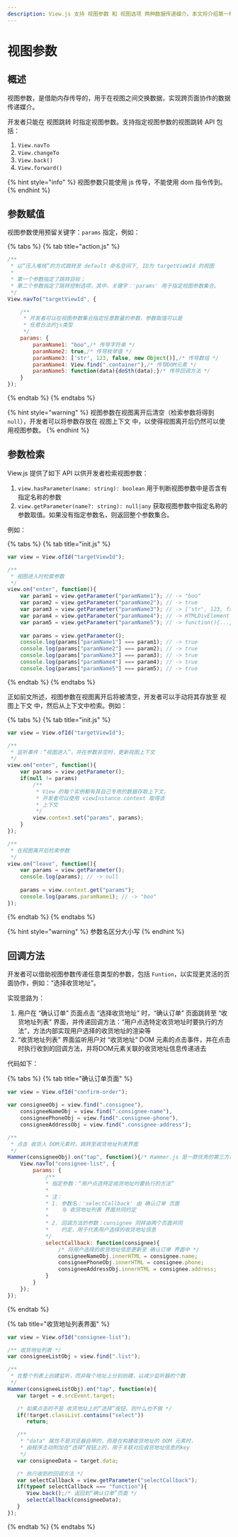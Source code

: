 ```yaml
---
description: View.js 支持 视图参数 和 视图选项 两种数据传递媒介。本文将介绍第一种传递媒介：视图参数。
---
```


# 视图参数

## 概述

视图参数，是借助内存传导的，用于在视图之间交换数据，实现跨页面协作的数据传递媒介。

开发者只能在 视图跳转 时指定视图参数。支持指定视图参数的视图跳转 API 包括：

1. `View.navTo` 
2. `View.changeTo`
3. `View.back()`
4. `View.forward()`

{% hint style="info" %}
视图参数只能使用 js 传导，不能使用 dom 指令传到。
{% endhint %}

## 参数赋值

视图参数使用预留关键字：`params` 指定，例如：

{% tabs %}
{% tab title="action.js" %}
```javascript
/**
 * 以“压入堆栈”的方式跳转至 default 命名空间下, ID为 targetVieWId 的视图
 *
 * 第一个参数指定了跳转目标；
 * 第二个参数指定了跳转控制选项，其中，关键字：'params' 用于指定视图参数集合。
 */
View.navTo("targetViewId", {

    /**
     * 开发者可以在视图参数集合指定任意数量的参数，参数取值可以是
     * 任意合法的js类型
     */
    params: {
        paramName1: "boo",/* 传导字符串 */
        paramName2: true,/* 传导枚举值 */
        paramName3: ['str', 123, false, new Object()],/* 传导数组 */
        paramName4: View.find(".container"),/* 传导DOM元素 */
        paramName5: function(data){doSth(data);}/* 传导回调方法 */
    }
});
```
{% endtab %}
{% endtabs %}

{% hint style="warning" %}
视图参数在视图离开后清空（检索参数将得到 `null`），开发者可以将参数存放在 视图上下文 中，以使得视图离开后仍然可以使用视图参数。
{% endhint %}

## 参数检索

View.js 提供了如下 API 以供开发者检索视图参数：

1. `view.hasParameter(name: string): boolean` 用于判断视图参数中是否含有指定名称的参数
2. `view.getParameter(name?: string): null|any` 获取视图参数中指定名称的参数取值。如果没有指定参数名，则返回整个参数集合。

例如：

{% tabs %}
{% tab title="init.js" %}
```javascript
var view = View.ofId("targetViewId");

/**
 * 视图进入时检索参数
 */
view.on("enter", function(){
    var param1 = view.getParameter("paramName1"); // -> "boo"
    var param2 = view.getParameter("paramName2"); // -> true
    var param3 = view.getParameter("paramName3"); // -> ['str', 123, false, {}]
    var param4 = view.getParameter("paramName4"); // -> HTMLDivElement
    var param5 = view.getParameter("paramName5"); // -> function(){...}
    
    var params = view.getParameter();
    console.log(params["paramName1"] === param1); // -> true
    console.log(params["paramName2"] === param2); // -> true
    console.log(params["paramName3"] === param3); // -> true
    console.log(params["paramName4"] === param4); // -> true
    console.log(params["paramName5"] === param5); // -> true
```
{% endtab %}
{% endtabs %}

正如前文所述，视图参数在视图离开后将被清空，开发者可以手动将其存放至 视图上下文 中，然后从上下文中检索。例如：

{% tabs %}
{% tab title="init.js" %}
```javascript
var view = View.ofId("targetViewId");

/**
 * 监听事件：“视图进入”，并在参数非空时，更新视图上下文
 */
view.on("enter", function(){
    var params = view.getParameter();
    if(null != params)
        /**
         * View 的每个实例都有其自己专用的数据存取上下文，
         * 开发者可以使用 viewInstance.context 取得该
         * 上下文
         */
        view.context.set("params", params);
    }
});

/**
 * 在视图离开后检索参数
 */
view.on("leave", function(){
    var params = view.getParameter();
    console.log(params); // -> null
    
    params = view.context.get("params");
    console.log(params.paramName1); // -> "boo"
});
```
{% endtab %}
{% endtabs %}

{% hint style="warning" %}
参数名区分大小写
{% endhint %}

## 回调方法

开发者可以借助视图参数传递任意类型的参数，包括 `Funtion`，以实现更灵活的页面协作，例如：“选择收货地址”。

实现思路为：

1. 用户在 “确认订单” 页面点击 “选择收货地址” 时，“确认订单” 页面跳转至 “收货地址列表” 界面，并传递回调方法：“用户点选特定收货地址时要执行的方法”，方法内部实现用户选择的收货地址的渲染等
2. “收货地址列表” 界面监听用户对 “收货地址” DOM 元素的点击事件，并在点击时执行收到的回调方法，并将DOM元素关联的收货地址信息传递进去

代码如下：

{% tabs %}
{% tab title="确认订单页面" %}
```javascript
var view = View.ofId("confirm-order");

var consigneeObj = view.find(".consignee"),
    consigneeNameObj = view.find(".consignee-name"),
    consigneePhoneObj = view.find(".consignee-phone"),
    consigneeAddressObj = view.find(".consignee-address");

/**
 * 点击 收货人 DOM元素时，跳转至收货地址列表界面
 */
Hammer(consigneeObj).on("tap", function(){/* Hammer.js 是一款优秀的第三方框架，用于处理触摸事件 */
    View.navTo("consignee-list", {
        params: {
            /**
            * 指定参数：“用户点选特定收货地址时要执行的方法”
            * 
            * 注：
            * 1. 参数名：'selectCallback' 由 确认订单 页面
            *    与 收货地址列表 界面共同约定
            * 
            * 2. 回调方法的参数：consignee 同样由两个页面共同
            *    约定，用于代表用户选择的收货地址信息
            */
            selectCallback: function(consignee){
                /* 将用户选择的收货地址信息更新至 确认订单 界面中 */
                consigneeNameObj.innerHTML = consignee.name;
                consigneePhoneObj.innerHTML = consignee.phone;
                consigneeAddressObj.innerHTML = consignee.address;
            }
        }
    });
});
```
{% endtab %}

{% tab title="收货地址列表界面" %}
```javascript
var view = View.ofId("consignee-list");

/** 收货地址列表 */
var consigneeListObj = view.find(".list");

/**
 * 在整个列表上创建监听，而非每个地址上分别创建，以减少监听器的个数
 */
Hammer(consigneeListObj).on("tap", function(e){
   var target = e.srcEvent.target;

   /* 如果点击的不是 收货地址上的“选择”按钮，则什么也不做 */
   if(!target.classList.contains("select"))
      return;

   /**
    * "data" 属性不是浏览器自带的，而是在构建收货地址的 DOM 元素时，
    * 由程序主动附加在“选择”按钮上的，用于关联对应收货地址信息的key
    */
   var consigneeData = target.data;

   /* 执行收到的回调方法 */
   var selectCallback = view.getParameter("selectCallback");
   if(typeof selectCallback === "function"){
      View.back();/* 返回到“确认订单”页面 */
      selectCallback(consigneeData);
   }
});
```
{% endtab %}
{% endtabs %}

